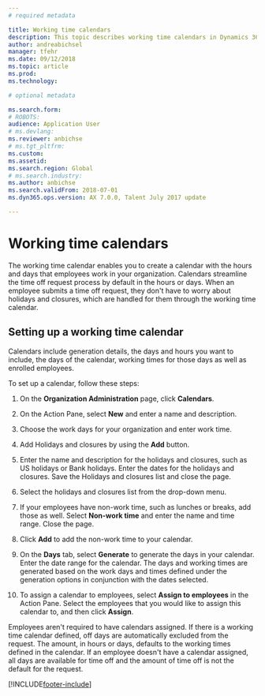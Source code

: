 ```yaml
---
# required metadata

title: Working time calendars
description: This topic describes working time calendars in Dynamics 365 Human Resources as well as how to set up calendars.
author: andreabichsel
manager: tfehr
ms.date: 09/12/2018
ms.topic: article
ms.prod: 
ms.technology: 

# optional metadata

ms.search.form:
# ROBOTS: 
audience: Application User
# ms.devlang: 
ms.reviewer: anbichse
# ms.tgt_pltfrm: 
ms.custom: 
ms.assetid: 
ms.search.region: Global
# ms.search.industry: 
ms.author: anbichse
ms.search.validFrom: 2018-07-01
ms.dyn365.ops.version: AX 7.0.0, Talent July 2017 update

---
```


# Working time calendars

The working time calendar enables you to create a calendar with the hours and days that employees work in your organization. Calendars streamline the time off request process by default in the hours or days. When an employee submits a time off request, they don't have to worry about holidays and closures, which are handled for them through the working time calendar.

## Setting up a working time calendar

Calendars include generation details, the days and hours you want to include, the days of the calendar, working times for those days as well as enrolled employees. 

To set up a calendar, follow these steps:

1. On the **Organization Administration** page, click **Calendars**.

2. On the Action Pane, select **New** and enter a name and description.

3. Choose the work days for your organization and enter work time.

4. Add Holidays and closures by using the **Add** button.

5. Enter the name and description for the holidays and closures, such as US holidays or Bank holidays. Enter the dates for the holidays and closures. Save the Holidays and closures list and close the page.

6. Select the holidays and closures list from the drop-down menu.

7. If your employees have non-work time, such as lunches or breaks, add those as well. Select **Non-work time** and enter the name and time range. Close the page. 

8. Click **Add** to add the non-work time to your calendar.

9. On the **Days** tab, select **Generate** to generate the days in your calendar. Enter the date range for the calendar. The days and working times are generated based on the work days and times defined under the generation options in conjunction with the dates selected.

10. To assign a calendar to employees, select **Assign to employees** in the Action Pane. Select the employees that you would like to assign this calendar to, and then click **Assign**.

Employees aren't required to have calendars assigned. If there is a working time calendar defined, off days are automatically excluded from the request. The amount, in hours or days, defaults to the working times defined in the calendar. If an employee doesn't have a calendar assigned, all days are available for time off and the amount of time off is not the default for the request. 


[!INCLUDE[footer-include](../includes/footer-banner.md)]